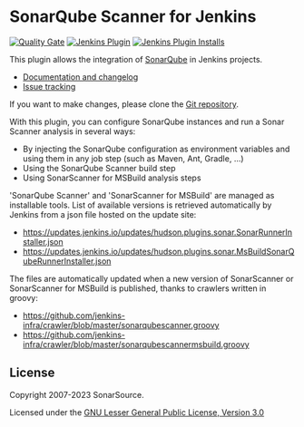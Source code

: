 SonarQube Scanner for Jenkins
=============================

[![Quality Gate](https://next.sonarqube.com/sonarqube/api/project_badges/measure?project=org.jenkins-ci.plugins%3Asonar&metric=alert_status)](https://next.sonarqube.com/sonarqube/dashboard?id=org.jenkins-ci.plugins%3Asonar)
[![Jenkins Plugin](https://img.shields.io/jenkins/plugin/v/sonar.svg)](https://plugins.jenkins.io/sonar)
[![Jenkins Plugin Installs](https://img.shields.io/jenkins/plugin/i/sonar.svg?color=blue)](https://plugins.jenkins.io/sonar)

This plugin allows the integration of [SonarQube](https://www.sonarsource.com/products/sonarqube/) in Jenkins projects.

* [Documentation and changelog](https://docs.sonarsource.com/sonarqube/latest/analyzing-source-code/scanners/jenkins-extension-sonarqube/)
* [Issue tracking](https://sonarsource.atlassian.net/jira/software/c/projects/SONARJNKNS/issues)

If you want to make changes, please clone the [Git repository](https://github.com/SonarSource/sonar-scanner-jenkins).

With this plugin, you can configure SonarQube instances and run a Sonar Scanner analysis in several ways:

* By injecting the SonarQube configuration as environment variables and using them in any job step (such as Maven, Ant, Gradle, ...)
* Using the SonarQube Scanner build step
* Using SonarScanner for MSBuild analysis steps

'SonarQube Scanner' and 'SonarScanner for MSBuild' are managed as installable tools. List of available versions is retrieved
automatically by Jenkins from a json file hosted on the update site:

* https://updates.jenkins.io/updates/hudson.plugins.sonar.SonarRunnerInstaller.json
* https://updates.jenkins.io/updates/hudson.plugins.sonar.MsBuildSonarQubeRunnerInstaller.json

The files are automatically updated when a new version of SonarScanner or SonarScanner for MSBuild is published,
thanks to crawlers written in groovy:

* https://github.com/jenkins-infra/crawler/blob/master/sonarqubescanner.groovy
* https://github.com/jenkins-infra/crawler/blob/master/sonarqubescannermsbuild.groovy

License
-------

Copyright 2007-2023 SonarSource.

Licensed under the [GNU Lesser General Public License, Version 3.0](http://www.gnu.org/licenses/lgpl.txt)
